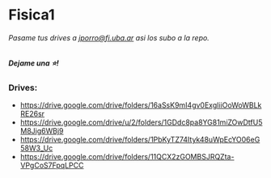# Fisica1
###### Pasame tus drives a jporro@fi.uba.ar asi los subo a la repo.
##### Dejame una ⭐!

### Drives:
* https://drive.google.com/drive/folders/16aSsK9mI4gv0ExgIiiOoWoWBLkRE26sr
* https://drive.google.com/drive/u/2/folders/1GDdc8pa8YG81miZOwDtfU5M8Jig6WBj9
* https://drive.google.com/drive/folders/1PbKyTZ74Ityk48uWpEcYO06eG58W3_Uc
* https://drive.google.com/drive/folders/11QCX2zGOMBSJRQZta-VPgCoS7FpqLPCC

